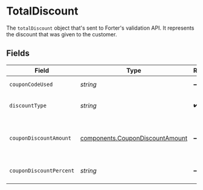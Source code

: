 # TotalDiscount

The `totalDiscount` object that's sent to Forter's validation API.
It represents the discount that was given to the customer.


## Fields

| Field                                                                              | Type                                                                               | Required                                                                           | Description                                                                        | Example                                                                            |
| ---------------------------------------------------------------------------------- | ---------------------------------------------------------------------------------- | ---------------------------------------------------------------------------------- | ---------------------------------------------------------------------------------- | ---------------------------------------------------------------------------------- |
| `couponCodeUsed`                                                                   | *string*                                                                           | :heavy_minus_sign:                                                                 | The coupon code used.                                                              | FATHERSDAY2015                                                                     |
| `discountType`                                                                     | *string*                                                                           | :heavy_check_mark:                                                                 | The discount type.                                                                 | COUPON                                                                             |
| `couponDiscountAmount`                                                             | [components.CouponDiscountAmount](../../models/components/coupondiscountamount.md) | :heavy_minus_sign:                                                                 | A monetary amount in USD or local currency.                                        |                                                                                    |
| `couponDiscountPercent`                                                            | *string*                                                                           | :heavy_minus_sign:                                                                 | Coupon discount percentage.                                                        | 20%                                                                                |